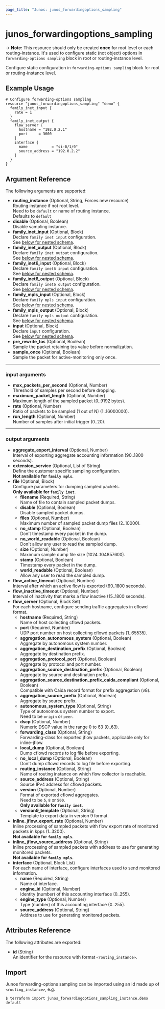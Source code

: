 ```yaml
---
page_title: "Junos: junos_forwardingoptions_sampling"
---
```


# junos_forwardingoptions_sampling

-> **Note:** This resource should only be created **once** for root level or each routing-instance.
It's used to configure static (not object) options in `forwarding-options sampling` block in root or
routing-instance level.

Configure static configuration in `forwarding-options sampling` block for root or
routing-instance level.

## Example Usage

```hcl
# Configure forwarding-options sampling
resource "junos_forwardingoptions_sampling" "demo" {
  family_inet_input {
    rate = 1
  }
  family_inet_output {
    flow_server {
      hostname = "192.0.2.1"
      port     = 3000
    }
    interface {
      name           = "si-0/1/0"
      source_address = "192.0.2.2"
    }
  }
}
```

## Argument Reference

The following arguments are supported:

- **routing_instance** (Optional, String, Forces new resource)  
  Routing instance if not root level.  
  Need to be `default` or name of routing instance.  
  Defaults to `default`
- **disable** (Optional, Boolean)  
  Disable sampling instance.
- **family_inet_input** (Optional, Block)  
  Declare `family inet input` configuration.  
  See [below for nested schema](#input-arguments).
- **family_inet_output** (Optional, Block)  
  Declare `family inet output` configuration.  
  See [below for nested schema](#output-arguments).
- **family_inet6_input** (Optional, Block)  
  Declare `family inet6 input` configuration.  
  See [below for nested schema](#input-arguments).
- **family_inet6_output** (Optional, Block)  
  Declare `family inet6 output` configuration.  
  See [below for nested schema](#output-arguments).
- **family_mpls_input** (Optional, Block)  
  Declare `family mpls input` configuration.  
  See [below for nested schema](#input-arguments).
- **family_mpls_output** (Optional, Block)  
  Declare `family mpls output` configuration.  
  See [below for nested schema](#output-arguments).
- **input** (Optional, Block)  
  Declare `input` configuration.  
  See [below for nested schema](#input-arguments).
- **pre_rewrite_tos** (Optional, Boolean)  
  Sample the packet retaining tos value before normalization.
- **sample_once** (Optional, Boolean)  
  Sample the packet for active-monitoring only once.

---

### input arguments

- **max_packets_per_second** (Optional, Number)  
  Threshold of samples per second before dropping.
- **maximum_packet_length** (Optional, Number)  
  Maximum length of the sampled packet (0..9192 bytes).
- **rate** (Optional, Number)  
  Ratio of packets to be sampled (1 out of N) (1..16000000).
- **run_length** (Optional, Number)  
  Number of samples after initial trigger (0..20).

---

### output arguments

- **aggregate_export_interval** (Optional, Number)  
  Interval of exporting aggregate accounting information (90..1800 seconds).
- **extension_service** (Optional, List of String)  
  Define the customer specific sampling configuration.  
  **Not available for `family mpls`**.
- **file** (Optional, Block)  
  Configure parameters for dumping sampled packets.  
  **Only available for `family inet`**.
  - **filename** (Required, String)  
    Name of file to contain sampled packet dumps.
  - **disable** (Optional, Boolean)  
    Disable sampled packet dumps.
  - **files** (Optional, Number)  
    Maximum number of sampled packet dump files (2..10000).
  - **no_stamp** (Optional, Boolean)  
    Don't timestamp every packet in the dump.
  - **no_world_readable** (Optional, Boolean)  
    Don't allow any user to read the sampled dump.
  - **size** (Optional, Number)  
    Maximum sample dump file size (1024..104857600).
  - **stamp** (Optional, Boolean)  
    Timestamp every packet in the dump.
  - **world_readable** (Optional, Boolean)  
    Allow any user to read the sampled dump.
- **flow_active_timeout** (Optional, Number)  
  Interval after which an active flow is exported (60..1800 seconds).
- **flow_inactive_timeout** (Optional, Number)  
  Interval of inactivity that marks a flow inactive (15..1800 seconds).
- **flow_server** (Optional, Block Set)  
  For each hostname, configure sending traffic aggregates in cflowd format.
  - **hostname** (Required, String)  
    Name of host collecting cflowd packets.
  - **port** (Required, Number)  
    UDP port number on host collecting cflowd packets (1..65535).
  - **aggregation_autonomous_system** (Optional, Boolean)  
    Aggregate by autonomous system number.
  - **aggregation_destination_prefix** (Optional, Boolean)  
    Aggregate by destination prefix.
  - **aggregation_protocol_port** (Optional, Boolean)  
    Aggregate by protocol and port number.
  - **aggregation_source_destination_prefix** (Optional, Boolean)  
    Aggregate by source and destination prefix.
  - **aggregation_source_destination_prefix_caida_compliant** (Optional, Boolean)  
    Compatible with Caida record format for prefix aggregation (v8).
  - **aggregation_source_prefix** (Optional, Boolean)  
    Aggregate by source prefix.
  - **autonomous_system_type** (Optional, String)  
    Type of autonomous system number to export.  
    Need to be `origin` or `peer`.
  - **dscp** (Optional, Number)  
    Numeric DSCP value in the range 0 to 63 (0..63).
  - **forwarding_class** (Optional, String)  
    Forwarding-class for exported jflow packets, applicable only for inline-jflow.
  - **local_dump** (Optional, Boolean)  
    Dump cflowd records to log file before exporting.
  - **no_local_dump** (Optional, Boolean)  
    Don't dump cflowd records to log file before exporting.
  - **routing_instance** (Optional, String)  
    Name of routing instance on which flow collector is reachable.
  - **source_address** (Optional, String)  
    Source IPv4 address for cflowd packets.
  - **version** (Optional, Number)  
    Format of exported cflowd aggregates.  
    Need to be `5`, `8` or `500`.  
    **Only available for `family inet`**.
  - **version9_template** (Optional, String)  
    Template to export data in version 9 format.
- **inline_jflow_export_rate** (Optional, Number)  
  Inline processing of sampled packets with
  flow export rate of monitored packets in kpps (1..3200).  
  **Not available for `family mpls`**.
- **inline_jflow_source_address** (Optional, String)  
  Inline processing of sampled packets with address to use for generating monitored packets.  
  **Not available for `family mpls`**.
- **interface** (Optional, Block List)  
  For each name of interface, configure interfaces used to send monitored information.
  - **name** (Required, String)  
    Name of interface.
  - **engine_id** (Optional, Number)  
    Identity (number) of this accounting interface (0..255).
  - **engine_type** (Optional, Number)  
    Type (number) of this accounting interface (0..255).
  - **source_address** (Optional, String)  
    Address to use for generating monitored packets.

## Attributes Reference

The following attributes are exported:

- **id** (String)  
  An identifier for the resource with format `<routing_instance>`.

## Import

Junos forwarding-options sampling can be imported using an id made up of
`<routing_instance>`, e.g.

```shell
$ terraform import junos_forwardingoptions_sampling_instance.demo default
```
